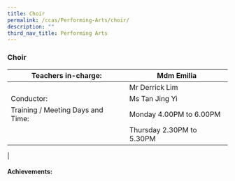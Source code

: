 ```yaml
---
title: Choir
permalink: /ccas/Performing-Arts/choir/
description: ""
third_nav_title: Performing Arts
---
```

### Choir

| Teachers in-charge: | Mdm Emilia |
|---|---|
|  | Mr Derrick Lim |
| Conductor: | Ms Tan Jing Yi |
| Training / Meeting Days and Time: | Monday 4.00PM to 6.00PM |
|  | Thursday 2.30PM to 5.30PM |
|

#### Achievements: